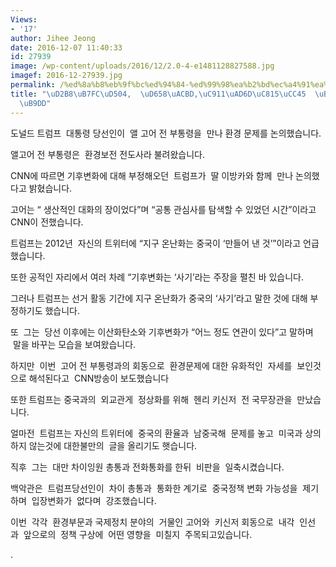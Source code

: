 ```yaml
---
Views:
- '17'
author: Jihee Jeong
date: 2016-12-07 11:40:33
id: 27939
image: /wp-content/uploads/2016/12/2.0-4-e1481128827588.jpg
imagef: 2016-12-27939.jpg
permalink: /%ed%8a%b8%eb%9f%bc%ed%94%84-%ed%99%98%ea%b2%bd%ec%a4%91%ea%b5%ad%ec%a0%95%ec%b1%85-%eb%b3%80%ed%99%94-%ec%a0%84%eb%a7%9d/
title: "\uD2B8\uB7FC\uD504,  \uD658\uACBD,\uC911\uAD6D\uC815\uCC45  \uBCC0\uD654 \uC804\
  \uB9DD"
---
```


도널드 트럼프  대통령 당선인이  앨 고어 전 부통령을  만나 환경 문제를 논의했습니다.

앨고어 전 부통령은  환경보전 전도사라 불려왔습니다.

CNN에 따르면 기후변화에 대해 부정해오던  트럼프가  딸 이방카와 함께  만나 논의했다고 밝혔습니다.

고어는 “ 생산적인 대화의 장이었다”며 “공통 관심사를 탐색할 수 있었던 시간”이라고  CNN이 전했습니다.

트럼프는 2012년  자신의 트위터에 “지구 온난화는 중국이 ‘만들어 낸 것’”이라고 언급했습니다.

또한 공적인 자리에서 여러 차례 “기후변화는 ‘사기’라는 주장을 펼친 바 있습니다.

그러나 트럼프는 선거 활동 기간에 지구 온난화가 중국의 ‘사기’라고 말한 것에 대해 부정하기도 했습니다.

또  그는  당선 이후에는 이산화탄소와 기후변화가 “어느 정도 연관이 있다”고 말하며  말을 바꾸는 모습을 보여왔습니다.

하지만  이번  고어 전 부통령과의 회동으로  환경문제에 대한 유화적인  자세를  보인것으로 해석된다고  CNN방송이 보도했습니다

또한 트럼프는 중국과의  외교관게  정상화를 위해  헨리 키신저  전 국무장관을  만났습니다.

얼마전  트럼프는 자신의 트위터에  중국의 환율과  남중국해  문제를 놓고  미국과 상의하지 않는것에 대한불만의  글을 올리기도 햇습니다.

직후  그는  대만 차이잉원 총통과 전화통화를 한뒤  비판을  일축시켰습니다.

백악관은  트럼프당선인이  차이 총통과  통화한 계기로  중국정책 변화 가능성을  제기하며  입장변화가  없다며  강조했습니다.

이번  각각  환경부문과 국제정치 분야의  거물인 고어와  키신저 회동으로  내각  인선과  앞으로의  정책 구상에  어떤 영향을  미칠지  주목되고있습니다.

.

&nbsp;

&nbsp;